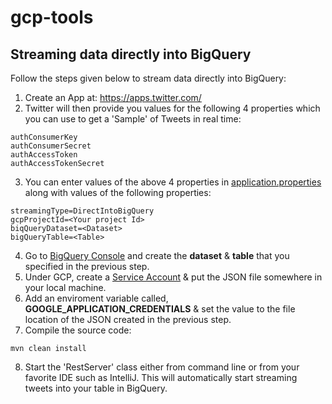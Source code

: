 # gcp-tools

## Streaming data directly into BigQuery

Follow the steps given below to stream data directly into BigQuery:

1. Create an App at: https://apps.twitter.com/
2. Twitter will then provide you values for the following 4 properties which you can use to get a 'Sample' of Tweets in real time:
```$xslt
authConsumerKey
authConsumerSecret
authAccessToken
authAccessTokenSecret
```
3. You can enter values of the above 4 properties in  [application.properties](./gcp-tools-restServer/src/main/resources/application.properties) along with values of the following properties:
```$xslt
streamingType=DirectIntoBigQuery
gcpProjectId=<Your project Id>
biqQueryDataset=<Dataset>
bigQueryTable=<Table>
```
4. Go to [BigQuery Console](https://bigquery.cloud.google.com/) and create the **dataset** & **table** that you specified in the previous step.
5. Under GCP, create a [Service Account](https://cloud.google.com/iam/docs/creating-managing-service-account-keys) & put the JSON file somewhere in your local machine.
6. Add an enviroment variable called, **GOOGLE_APPLICATION_CREDENTIALS** & set the value to the file location of the JSON created in the previous step.
7. Compile the source code:
```$xslt
mvn clean install
```
8. Start the 'RestServer' class either from command line or from your favorite IDE such as IntelliJ. This will automatically start streaming tweets into your table in BigQuery.


